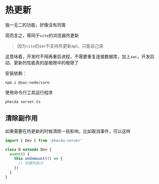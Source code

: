 # 热更新
独一无二的功能，好像没有同类

简而言之，等同于`vite`的浏览器热更新

> 因为`vite`的ssr不支持热更新api，只能自己来


这意味着，开发时不用再重启进程，不需要重复连接数据库，加上`swc`，开发启动、更新的性能真的是极限中的极限了

安装依赖：

```shell
npm i @swc-node/core

```

使用命令行工具运行程序
```shell
phecda server.ts
```

## 清除副作用
如果需要在热更新的时候清除一些影响，比如取消事件，可以这样
```ts
import { Dev } from 'phecda-server'

class D extends Dev {
  event() {
    this.onUnmount(() => {
      // 卸载时执行
    })
  }
}
```

